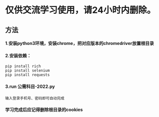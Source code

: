 # 仅供交流学习使用，请24小时内删除。


## 方法 

#### 1.安装python3环境，安装chrome，把对应版本的chromedriver放置根目录
#### 2.安装依赖：
    pip install rich
    pip install selenium
    pip install requests
#### 3.run 公需科目-2022.py
    
    输入登录手机号、密码即可自动完成

#### 学习完成后应记得删除根目录的cookies

